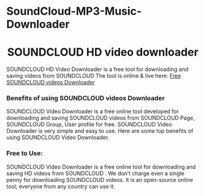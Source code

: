 # SoundCloud-MP3-Music-Downloader
# <div align="center">SOUNDCLOUD HD video downloader </div>  
  

SOUNDCLOUD HD Video Downloader is a free tool for downloading and saving videos from SOUNDCLOUD The tool is online & live here: [Free SOUNDCLOUD  videos Downloader](https://hdstockimages.com/SOUNDCLOUD-downloader/)  
  


### Benefits of using SOUNDCLOUD  videos Downloader  
SOUNDCLOUD  Video Downloader is a free online tool developed for downloading and saving SOUNDCLOUD  videos from SOUNDCLOUD  Page, SOUNDCLOUD  Group, User profile for free. SOUNDCLOUD  Video Downloader is very simple and easy to use. Here are some top benefits of using SOUNDCLOUD  Video Downloader.  
 
 ### Free to Use: 
SOUNDCLOUD  Video Downloader is a free online tool for downloading and saving HD videos from SOUNDCLOUD . We don’t charge even a single penny for downloading SOUNDCLOUD  videos. It is an open-source online tool; everyone from any country can use it. 
<br/>  


  


